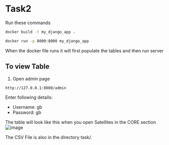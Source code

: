 # Task2

Run these commands
```sh
docker build -t my_django_app .
```

```sh
docker run -p 8000:8000 my_django_app
```
When the docker file runs it will first populate the tables and then run server

## To view Table
1. Open admin page
```sh
http://127.0.0.1:8000/admin
```
Enter following details:
   * Username: gb
   * Password: gb

The table will look like this when you open Satellites in the CORE section
![image](https://github.com/DeepSeaCreature0/Task2/assets/138828627/3805bf82-a72c-4e40-a27e-f56ac97df12b)

The CSV File is also in the directory task/.

